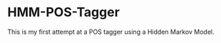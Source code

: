 <h1>HMM-POS-Tagger</h1>



This is my first attempt at a POS tagger using a Hidden Markov Model.
 


